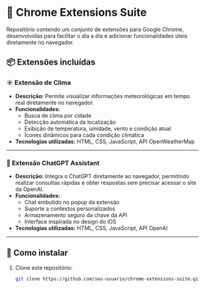 # 🧩 Chrome Extensions Suite

Repositório contendo um conjunto de extensões para Google Chrome, desenvolvidas para facilitar o dia a dia e adicionar funcionalidades úteis diretamente no navegador.

## 📦 Extensões incluídas

### ☀️ Extensão de Clima
- **Descrição:** Permite visualizar informações meteorológicas em tempo real diretamente no navegador.
- **Funcionalidades:**
  - Busca de clima por cidade
  - Detecção automática da localização
  - Exibição de temperatura, umidade, vento e condição atual
  - Ícones dinâmicos para cada condição climática
- **Tecnologias utilizadas:** HTML, CSS, JavaScript, API OpenWeatherMap

---

### 🤖 Extensão ChatGPT Assistant
- **Descrição:** Integra o ChatGPT diretamente ao navegador, permitindo realizar consultas rápidas e obter respostas sem precisar acessar o site da OpenAI.
- **Funcionalidades:**
  - Chat embutido no popup da extensão
  - Suporte a contextos personalizados
  - Armazenamento seguro da chave da API
  - Interface inspirada no design do iOS
- **Tecnologias utilizadas:** HTML, CSS, JavaScript, API OpenAI

---

## 🚀 Como instalar
1. Clone este repositório:
   ```bash
   git clone https://github.com/seu-usuario/chrome-extensions-suite.git
